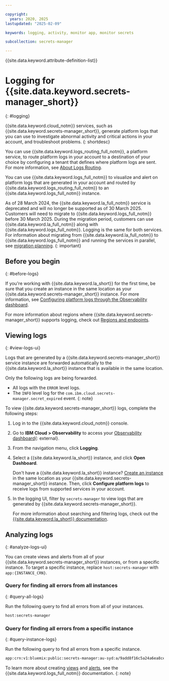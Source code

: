 ```yaml
---

copyright:
  years: 2020, 2025
lastupdated: "2025-02-09"

keywords: logging, activity, monitor app, monitor secrets

subcollection: secrets-manager

---
```


{{site.data.keyword.attribute-definition-list}}


# Logging for {{site.data.keyword.secrets-manager_short}}
{: #logging}

{{site.data.keyword.cloud_notm}} services, such as {{site.data.keyword.secrets-manager_short}}, generate platform logs that you can use to investigate abnormal activity and critical actions in your account, and troubleshoot problems.
{: shortdesc}

You can use {{site.data.keyword.logs_routing_full_notm}}, a platform service, to route platform logs in your account to a destination of your choice by configuring a tenant that defines where platform logs are sent. For more information, see [About Logs Routing](/docs/logs-router?topic=logs-router-about).

You can use {{site.data.keyword.logs_full_notm}} to visualize and alert on platform logs that are generated in your account and routed by {{site.data.keyword.logs_routing_full_notm}} to an {{site.data.keyword.logs_full_notm}} instance.

As of 28 March 2024, the {{site.data.keyword.la_full_notm}} service is deprecated and will no longer be supported as of 30 March 2025. Customers will need to migrate to {{site.data.keyword.logs_full_notm}} before 30 March 2025. During the migration period, customers can use {{site.data.keyword.la_full_notm}} along with {{site.data.keyword.logs_full_notm}}. Logging is the same for both services. For information about migrating from {{site.data.keyword.la_full_notm}} to {{site.data.keyword.logs_full_notm}} and running the services in parallel, see [migration planning](/docs/cloud-logs?topic=cloud-logs-migration-intro).
{: important}

## Before you begin
{: #before-logs}

If you're working with {{site.data.keyword.la_short}} for the first time, be sure that you create an instance in the same location as your {{site.data.keyword.secrets-manager_short}} instance. For more information, see [Configuring platform logs through the Observability dashboard](/docs/log-analysis?topic=log-analysis-config_svc_logs&interface=ui#config_svc_logs_ui).

For more information about regions where {{site.data.keyword.secrets-manager_short}} supports logging, check out [Regions and endpoints](/docs/secrets-manager?topic=secrets-manager-endpoints).

## Viewing logs
{: #view-logs-ui}

Logs that are generated by a {{site.data.keyword.secrets-manager_short}} service instance are forwarded automatically to the {{site.data.keyword.la_short}} instance that is available in the same location.

Only the following logs are being forwarded.
* All logs with the `ERROR` level logs.
* The `INFO` level log for the `com.ibm.cloud.secrets-manager.secret_expired` event.
{: note}
  
To view {{site.data.keyword.secrets-manager_short}} logs, complete the following steps:

1. Log in to the {{site.data.keyword.cloud_notm}} console.
2. Go to **IBM Cloud > Observability** to access your [Observability dashboard](https://{DomainName}/observe){: external}.
3. From the navigation menu, click **Logging**.
4. Select a {{site.data.keyword.la_short}} instance, and click **Open Dashboard**.

    Don't have a {{site.data.keyword.la_short}} instance? [Create an instance](/docs/log-analysis?topic=log-analysis-provision) in the same location as your {{site.data.keyword.secrets-manager_short}} instance. Then, click **Configure platform logs** to receive logs from supported services in your account.
5. In the logging UI, filter by `secrets-manager` to view logs that are generated by {{site.data.keyword.secrets-manager_short}}.

    For more information about searching and filtering logs, check out the [{{site.data.keyword.la_short}} documentation](/docs/log-analysis?topic=log-analysis-monitor_logs).


## Analyzing logs
{: #analyze-logs-ui}

You can create views and alerts from all of your {{site.data.keyword.secrets-manager_short}} instances, or from a specific instance. To target a specific instance, replace `host:secrets-manager` with `app:{INSTANCE_CRN}`.

### Query for finding all errors from all instances
{: #query-all-logs}

Run the following query to find all errors from all of your instances.

```sh
host:secrets-manager
```

### Query for finding all errors from a specific instance
{: #query-instance-logs}

Run the following query to find all errors from a specific instance.

```sh
app:crn:v1:bluemix:public:secrets-manager:au-syd:a/9add8f16c5a24a6ea8ce5d8b89b15b28:ee536f33-48ce-4125-ae4a-37b46cdc802d::
```

To learn more about creating [views](/docs/log-analysis?topic=log-analysis-view_logs) and [alerts](/docs/log-analysis?topic=log-analysis-create_alert_ui), see the {{site.data.keyword.logs_full_notm}} documentation.
{: note}
